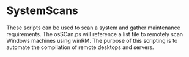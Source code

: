 # SystemScans
These scripts can be used to scan a system and gather maintenance requirements.
The osSCan.ps will reference a list file to remotely scan Windows machines using winRM.  The purpose of this scripting is to automate the compilation
of remote desktops and servers.
